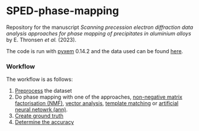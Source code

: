 # SPED-phase-mapping
Repository for the manuscript _Scanning precession electron diffraction data analysis approaches for phase mapping of precipitates in aluminium alloys_ by E. Thronsen _et al._ (2023). 

The code is run with [pyxem](https://github.com/pyxem/pyxem) 0.14.2 and the data used can be found [here](https://doi.org/10.5281/zenodo.6645396). 

### Workflow
The workflow is as follows:

1. [Preprocess](https://github.com/elisathr/SPED-phase-mapping/blob/main/Preprocessing.ipynb) the dataset
2. Do phase mapping with one of the approaches, [non-negative matrix factorisation (NMF)](https://github.com/elisathr/SPED-phase-mapping/tree/main/NMF), [vector analysis](https://github.com/elisathr/SPED-phase-mapping/tree/main/VectorAnalysis), [template matching](https://github.com/elisathr/SPED-phase-mapping/tree/main/TemplateMatching) or [artificial neural netowrk (ann)](https://github.com/elisathr/SPED-phase-mapping/tree/main/ANN).
3. [Create ground truth](https://github.com/elisathr/SPED-phase-mapping/blob/main/create_ground_truth.ipynb)
4. [Determine the accuracy](https://github.com/elisathr/SPED-phase-mapping/blob/main/Determine_accuracy.ipynb)



